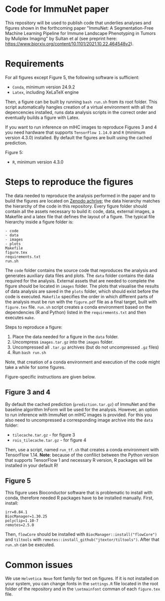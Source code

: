# Code for ImmuNet paper 

This repository will be used to publish code that underlies analyses and figures shown in the forthcoming paper "ImmuNet: A Segmentation-Free Machine Learning Pipeline for Immune Landscape Phenotyping in Tumors by Muliplex Imaging" by Sultan et al (see preprint here: https://www.biorxiv.org/content/10.1101/2021.10.22.464548v2).

# Requirements

For all figures except Figure 5, the following software is sufficient:

- `Conda`, minimum version 24.9.2
- `Latex`, including XeLaTeX engine

Then, a figure can be built by running `bash run.sh` from its root folder. This script automatically hangles creation of a virtual environment with all the depencencies installed, runs data analysis scripts in the correct order and eventually builds a figure with Latex. 

If you want to run inference on mIHC images to reproduce Figures 3 and 4 you need hardware that supports `TensorFlow 1.14.0` and `R` (minimum version 4.3.0) installed. By default the figures are built using the cached prediction. 

Figure 5:
- `R`, minimum version 4.3.0

# Steps to reproduce the figures

The data needed to reproduce the analysis performed in the paper and to build the figures are located on [Zenodo achrive](https://zenodo.org/records/8084976); the data hierarchy matches the hierarchy of the code in this repository. Every figure folder should contain all the assets necessary to build it: code, data, external images, a Makefile and a latex file that defines the layout of a figure. The typical file hierarchy inside a figure folder is:

```
- code
- data
- images
- plots
Makefile
figure.tex
requirements.txt
run.sh
```

The `code` folder contains the source code that reproduces the analysis and generates auxiliary data files and plots. The `data` folder contains the data required for the analysis. External assets that are needed to complete the figure should be located in `images` folder. The plots that visualise the results of data analysis are saved in the `plots` folder, which should exist before the code is executed. `Makefile` specifies the order in which different parts of the analysis must be run with the `figure.pdf` file as a final target, built with `figure.tex` file. `run.sh` script creates a conda environment based on the dependencies (R and Python) listed in the `requirements.txt` and then executes `make`.

Steps to reproduce a figure:
1. Place the data needed for a figure in the `data` folder.
2. Uncompress `images.tar.gz` into the `images` folder.
3. Uncompressed all `.tar.gz` archives (but do not uncompressed `.gz` files)
4. Run `bash run.sh`  

Note, that creation of a conda environment and execution of the code might take a while for some figures. 

Figure-specific instructions are given below.

## Figure 3 and 4

By default the cached prediction (`prediction.tar.gz`) of ImmuNet and the baseline algorithm InForm will be used for the analysis. However, an option to run inference with ImmuNet on mIHC images is provided. For this you also need to uncompressed a corresponding image archive into the `data` folder:

- `tilecache.tar.gz` - for figure 3
- `rois_tilecache.tar.gz` - for figure 4

Then, use a script, named `run_tf.sh` that creates a conda environment with TensorFlow 1.14. **Note**: because of the confilict between the Python version that supports TensorFlow 1 and necessary R version, R packages will be installed in your default R!

## Figure 5

This figure uses Bioconductor software that is problematic to install with conda, therefore needed R packages have to be installed manually. First, install:

```
irr=0.84.1
BiocManager=1.30.25
polyclip=1.10-7
remotes=2.5.0
```

Then, `flowCore` should be installed with `BiocManager::install("flowCore")` and `tiltools` with `remotes::install_github("jtextor/tiltools")`. After that `run.sh` can be executed.

# Common issues

We use `Helvetica Neue` font family for text on figures. If it is not installed on your system, you can change fonts in the `settings.R` file located in the root folder of the repository and in the `\setmainfont` comman of each `figure.tex` file.



